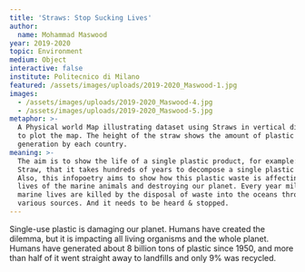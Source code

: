 ```yaml
---
title: 'Straws: Stop Sucking Lives'
author:
  name: Mohammad Maswood
year: 2019-2020
topic: Environment
medium: Object
interactive: false
institute: Politecnico di Milano
featured: /assets/images/uploads/2019-2020_Maswood-1.jpg
images:
  - /assets/images/uploads/2019-2020_Maswood-4.jpg
  - /assets/images/uploads/2019-2020_Maswood-5.jpg
metaphor: >-
  A Physical world Map illustrating dataset using Straws in vertical direction
  to plot the map. The height of the straw shows the amount of plastic waste
  generation by each country.
meaning: >-
  The aim is to show the life of a single plastic product, for example: Plastic
  Straw, that it takes hundreds of years to decompose a single plastic product.
  Also, this infopoetry aims to show how this plastic waste is affecting the
  lives of the marine animals and destroying our planet. Every year millions of
  marine lives are killed by the disposal of waste into the oceans through
  various sources. And it needs to be heard & stopped.
---
```

Single-use plastic is damaging our planet. Humans have created the dilemma, but it is impacting all living organisms and the whole planet. Humans have generated about 8 billion tons of plastic since 1950, and more than half of it went straight away to landfills and only 9% was recycled. 